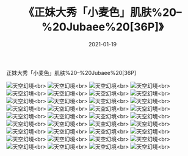 ﻿---
layout: post
title: 《正妹大秀「小麦色」肌肤%20–%20Jubaee%20[36P]》
date: 2021-01-19
img: http://photo.orgx.cf/性感/2021/正妹大秀「小麦色」肌肤%20–%20Jubaee%20[36P]/000.jpg
tags: [美女,性感,泳衣]
---

正妹大秀「小麦色」肌肤%20–%20Jubaee%20[36P]



![天空幻境](http://photo.orgx.cf/性感/2021/正妹大秀「小麦色」肌肤%20–%20Jubaee%20[36P]/001.jpg''天空幻境'')<br>
![天空幻境](http://photo.orgx.cf/性感/2021/正妹大秀「小麦色」肌肤%20–%20Jubaee%20[36P]/002.jpg''天空幻境'')<br>
![天空幻境](http://photo.orgx.cf/性感/2021/正妹大秀「小麦色」肌肤%20–%20Jubaee%20[36P]/003.jpg''天空幻境'')<br>
![天空幻境](http://photo.orgx.cf/性感/2021/正妹大秀「小麦色」肌肤%20–%20Jubaee%20[36P]/004.jpg''天空幻境'')<br>
![天空幻境](http://photo.orgx.cf/性感/2021/正妹大秀「小麦色」肌肤%20–%20Jubaee%20[36P]/005.jpg''天空幻境'')<br>
![天空幻境](http://photo.orgx.cf/性感/2021/正妹大秀「小麦色」肌肤%20–%20Jubaee%20[36P]/006.jpg''天空幻境'')<br>
![天空幻境](http://photo.orgx.cf/性感/2021/正妹大秀「小麦色」肌肤%20–%20Jubaee%20[36P]/007.jpg''天空幻境'')<br>
![天空幻境](http://photo.orgx.cf/性感/2021/正妹大秀「小麦色」肌肤%20–%20Jubaee%20[36P]/008.jpg''天空幻境'')<br>
![天空幻境](http://photo.orgx.cf/性感/2021/正妹大秀「小麦色」肌肤%20–%20Jubaee%20[36P]/009.jpg''天空幻境'')<br>
![天空幻境](http://photo.orgx.cf/性感/2021/正妹大秀「小麦色」肌肤%20–%20Jubaee%20[36P]/010.jpg''天空幻境'')<br>
![天空幻境](http://photo.orgx.cf/性感/2021/正妹大秀「小麦色」肌肤%20–%20Jubaee%20[36P]/011.jpg''天空幻境'')<br>
![天空幻境](http://photo.orgx.cf/性感/2021/正妹大秀「小麦色」肌肤%20–%20Jubaee%20[36P]/012.jpg''天空幻境'')<br>
![天空幻境](http://photo.orgx.cf/性感/2021/正妹大秀「小麦色」肌肤%20–%20Jubaee%20[36P]/013.jpg''天空幻境'')<br>
![天空幻境](http://photo.orgx.cf/性感/2021/正妹大秀「小麦色」肌肤%20–%20Jubaee%20[36P]/014.jpg''天空幻境'')<br>
![天空幻境](http://photo.orgx.cf/性感/2021/正妹大秀「小麦色」肌肤%20–%20Jubaee%20[36P]/015.jpg''天空幻境'')<br>
![天空幻境](http://photo.orgx.cf/性感/2021/正妹大秀「小麦色」肌肤%20–%20Jubaee%20[36P]/016.jpg''天空幻境'')<br>
![天空幻境](http://photo.orgx.cf/性感/2021/正妹大秀「小麦色」肌肤%20–%20Jubaee%20[36P]/017.jpg''天空幻境'')<br>
![天空幻境](http://photo.orgx.cf/性感/2021/正妹大秀「小麦色」肌肤%20–%20Jubaee%20[36P]/018.jpg''天空幻境'')<br>
![天空幻境](http://photo.orgx.cf/性感/2021/正妹大秀「小麦色」肌肤%20–%20Jubaee%20[36P]/019.jpg''天空幻境'')<br>
![天空幻境](http://photo.orgx.cf/性感/2021/正妹大秀「小麦色」肌肤%20–%20Jubaee%20[36P]/020.jpg''天空幻境'')<br>
![天空幻境](http://photo.orgx.cf/性感/2021/正妹大秀「小麦色」肌肤%20–%20Jubaee%20[36P]/021.jpg''天空幻境'')<br>
![天空幻境](http://photo.orgx.cf/性感/2021/正妹大秀「小麦色」肌肤%20–%20Jubaee%20[36P]/022.jpg''天空幻境'')<br>
![天空幻境](http://photo.orgx.cf/性感/2021/正妹大秀「小麦色」肌肤%20–%20Jubaee%20[36P]/023.jpg''天空幻境'')<br>
![天空幻境](http://photo.orgx.cf/性感/2021/正妹大秀「小麦色」肌肤%20–%20Jubaee%20[36P]/024.jpg''天空幻境'')<br>
![天空幻境](http://photo.orgx.cf/性感/2021/正妹大秀「小麦色」肌肤%20–%20Jubaee%20[36P]/025.jpg''天空幻境'')<br>
![天空幻境](http://photo.orgx.cf/性感/2021/正妹大秀「小麦色」肌肤%20–%20Jubaee%20[36P]/026.jpg''天空幻境'')<br>
![天空幻境](http://photo.orgx.cf/性感/2021/正妹大秀「小麦色」肌肤%20–%20Jubaee%20[36P]/027.jpg''天空幻境'')<br>
![天空幻境](http://photo.orgx.cf/性感/2021/正妹大秀「小麦色」肌肤%20–%20Jubaee%20[36P]/028.jpg''天空幻境'')<br>
![天空幻境](http://photo.orgx.cf/性感/2021/正妹大秀「小麦色」肌肤%20–%20Jubaee%20[36P]/029.jpg''天空幻境'')<br>
![天空幻境](http://photo.orgx.cf/性感/2021/正妹大秀「小麦色」肌肤%20–%20Jubaee%20[36P]/030.jpg''天空幻境'')<br>
![天空幻境](http://photo.orgx.cf/性感/2021/正妹大秀「小麦色」肌肤%20–%20Jubaee%20[36P]/031.jpg''天空幻境'')<br>
![天空幻境](http://photo.orgx.cf/性感/2021/正妹大秀「小麦色」肌肤%20–%20Jubaee%20[36P]/032.jpg''天空幻境'')<br>
![天空幻境](http://photo.orgx.cf/性感/2021/正妹大秀「小麦色」肌肤%20–%20Jubaee%20[36P]/033.jpg''天空幻境'')<br>
![天空幻境](http://photo.orgx.cf/性感/2021/正妹大秀「小麦色」肌肤%20–%20Jubaee%20[36P]/034.jpg''天空幻境'')<br>
![天空幻境](http://photo.orgx.cf/性感/2021/正妹大秀「小麦色」肌肤%20–%20Jubaee%20[36P]/035.jpg''天空幻境'')<br>
![天空幻境](http://photo.orgx.cf/性感/2021/正妹大秀「小麦色」肌肤%20–%20Jubaee%20[36P]/036.jpg''天空幻境'')<br>
